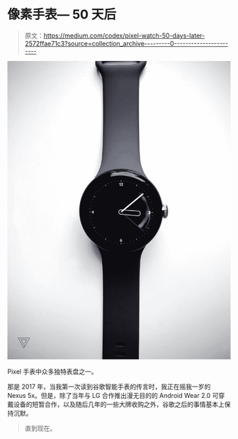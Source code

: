 # 像素手表— 50 天后

> 原文：<https://medium.com/codex/pixel-watch-50-days-later-2572ffae71c3?source=collection_archive---------0----------------------->

![](img/37ba721c3fa0b515edf783b33a6e3ff6.png)

Pixel 手表中众多独特表盘之一。

那是 2017 年，当我第一次读到谷歌智能手表的传言时，我正在摇我一岁的 Nexus 5x。但是，除了当年与 LG 合作推出漫无目的的 Android Wear 2.0 可穿戴设备的短暂合作，以及随后几年的一些大牌收购之外，谷歌之后的事情基本上保持沉默。

> 直到现在。